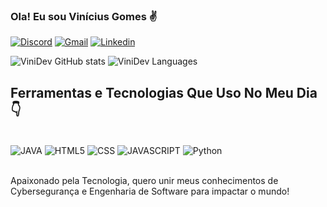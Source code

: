 ### Ola! Eu sou Vinícius Gomes ✌️

[![Discord](https://img.shields.io/badge/Discord-7289DA?style=for-the-badge&logo=discord&logoColor=white)](https://discordapp.com/users/524642267164573717)
[![Gmail](https://img.shields.io/badge/vogomesoliveira@gmail.com-D14836?style=for-the-badge&logo=gmail&logoColor=white)](https://img.shields.io/badge/vogomesoliveira@gmail.com-D14836?style=for-the-badge&logo=gmail&logoColor=white)
[![Linkedin](https://img.shields.io/badge/LinkedIn-0077B5?style=for-the-badge&logo=linkedin&logoColor=white)](https://www.linkedin.com/in/viniciusg0liveira/)

![ViniDev GitHub stats](https://github-readme-stats.vercel.app/api?username=ViniDev0&show_icons=true&theme=tokyonight)
![ViniDev Languages](https://github-readme-stats.vercel.app/api/top-langs/?username=viniDev0&langs_count=5)
## Ferramentas e Tecnologias Que Uso No Meu Dia 👇
<div style="display: inline_block"><br>
  <img align="center" alt="JAVA" src="  https://img.shields.io/badge/Java-ED8B00?style=for-the-badge&logo=openjdk&logoColor=white
  ">
  <img align="center" alt="HTML5" src="https://img.shields.io/badge/HTML5-E34F26?style=for-the-badge&logo=html5&logoColor=white">
  <img align="center" alt="CSS" src="https://img.shields.io/badge/CSS3-1572B6?style=for-the-badge&logo=css3&logoColor=white">
  <img align="center" alt="JAVASCRIPT" src="https://img.shields.io/badge/JavaScript-323330?style=for-the-badge&logo=javascript&logoColor=F7DF1E
  ">
  <img align="center" alt="Python" src="https://img.shields.io/badge/Python-14354C?style=for-the-badge&logo=python&logoColor=white
  ">
</div></br>

Apaixonado pela Tecnologia, quero unir meus conhecimentos de Cybersegurança e Engenharia de Software para impactar o mundo!
